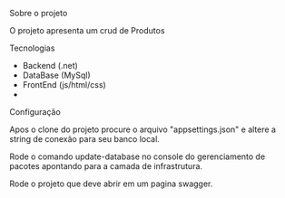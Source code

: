 Sobre o projeto

O projeto apresenta um crud de Produtos

Tecnologias
- Backend (.net)
- DataBase (MySql)
- FrontEnd (js/html/css)
- 
Configuração

Apos o clone do projeto procure o arquivo "appsettings.json" e altere a string de conexão para seu banco local.

Rode o comando update-database no console do gerenciamento de pacotes apontando para a camada de infrastrutura.

Rode o projeto que deve abrir em um pagina swagger.
